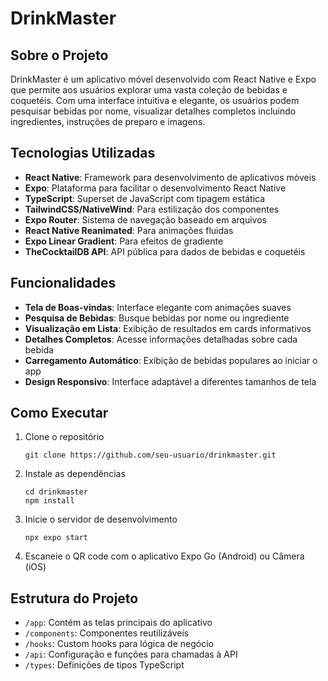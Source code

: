 # DrinkMaster

## Sobre o Projeto

DrinkMaster é um aplicativo móvel desenvolvido com React Native e Expo que permite aos usuários explorar uma vasta coleção de bebidas e coquetéis. Com uma interface intuitiva e elegante, os usuários podem pesquisar bebidas por nome, visualizar detalhes completos incluindo ingredientes, instruções de preparo e imagens.

## Tecnologias Utilizadas

- **React Native**: Framework para desenvolvimento de aplicativos móveis
- **Expo**: Plataforma para facilitar o desenvolvimento React Native
- **TypeScript**: Superset de JavaScript com tipagem estática
- **TailwindCSS/NativeWind**: Para estilização dos componentes
- **Expo Router**: Sistema de navegação baseado em arquivos
- **React Native Reanimated**: Para animações fluidas
- **Expo Linear Gradient**: Para efeitos de gradiente
- **TheCocktailDB API**: API pública para dados de bebidas e coquetéis

## Funcionalidades

- **Tela de Boas-vindas**: Interface elegante com animações suaves
- **Pesquisa de Bebidas**: Busque bebidas por nome ou ingrediente
- **Visualização em Lista**: Exibição de resultados em cards informativos
- **Detalhes Completos**: Acesse informações detalhadas sobre cada bebida
- **Carregamento Automático**: Exibição de bebidas populares ao iniciar o app
- **Design Responsivo**: Interface adaptável a diferentes tamanhos de tela

## Como Executar

1. Clone o repositório
   ```
   git clone https://github.com/seu-usuario/drinkmaster.git
   ```

2. Instale as dependências
   ```
   cd drinkmaster
   npm install
   ```

3. Inicie o servidor de desenvolvimento
   ```
   npx expo start
   ```

4. Escaneie o QR code com o aplicativo Expo Go (Android) ou Câmera (iOS)

## Estrutura do Projeto

- `/app`: Contém as telas principais do aplicativo
- `/components`: Componentes reutilizáveis
- `/hooks`: Custom hooks para lógica de negócio
- `/api`: Configuração e funções para chamadas à API
- `/types`: Definições de tipos TypeScript

